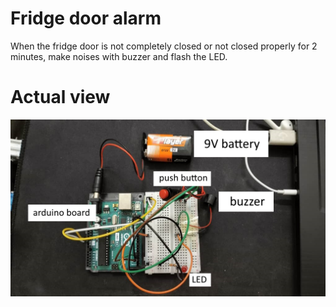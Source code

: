 # Fridge door alarm
When the fridge door is not completely closed or not closed properly for 2 minutes, make noises with buzzer and flash the LED.

# Actual view
![Alt text](/actual%20view%20label.jpg)